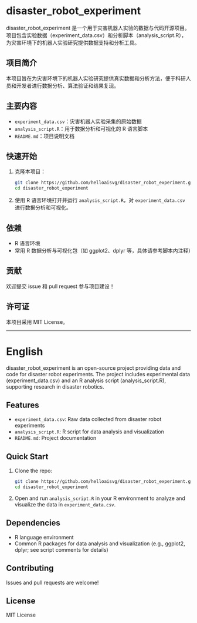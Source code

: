 # disaster_robot_experiment

disaster_robot_experiment 是一个用于灾害机器人实验的数据与代码开源项目。项目包含实验数据（experiment_data.csv）和分析脚本（analysis_script.R），为灾害环境下的机器人实验研究提供数据支持和分析工具。

## 项目简介

本项目旨在为灾害环境下的机器人实验研究提供真实数据和分析方法，便于科研人员和开发者进行数据分析、算法验证和结果复现。

## 主要内容

- `experiment_data.csv`：灾害机器人实验采集的原始数据
- `analysis_script.R`：用于数据分析和可视化的 R 语言脚本
- `README.md`：项目说明文档

## 快速开始

1. 克隆本项目：

   ```bash
   git clone https://github.com/helloaisvg/disaster_robot_experiment.git
   cd disaster_robot_experiment
   ```

2. 使用 R 语言环境打开并运行 `analysis_script.R`，对 `experiment_data.csv` 进行数据分析和可视化。

## 依赖

- R 语言环境
- 常用 R 数据分析与可视化包（如 ggplot2、dplyr 等，具体请参考脚本内注释）

## 贡献

欢迎提交 issue 和 pull request 参与项目建设！

## 许可证

本项目采用 MIT License。

---

# English

disaster_robot_experiment is an open-source project providing data and code for disaster robot experiments. The project includes experimental data (experiment_data.csv) and an R analysis script (analysis_script.R), supporting research in disaster robotics.

## Features

- `experiment_data.csv`: Raw data collected from disaster robot experiments
- `analysis_script.R`: R script for data analysis and visualization
- `README.md`: Project documentation

## Quick Start

1. Clone the repo:

   ```bash
   git clone https://github.com/helloaisvg/disaster_robot_experiment.git
   cd disaster_robot_experiment
   ```

2. Open and run `analysis_script.R` in your R environment to analyze and visualize the data in `experiment_data.csv`.

## Dependencies

- R language environment
- Common R packages for data analysis and visualization (e.g., ggplot2, dplyr; see script comments for details)

## Contributing

Issues and pull requests are welcome!

## License

MIT License
